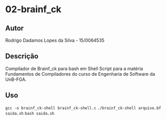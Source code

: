 # 02-brainf_ck

## Autor
Rodrigo Dadamos Lopes da Silva - 15/0064535

## Descrição
Compilador de Brainf_ck para bash em Shell Script para a matéria Fundamentos de Compiladores do curso de Engenharia de Software da UnB-FGA.

## Uso
``gcc -o brainf_ck-shell brainf_ck-shell.c``
``./brainf_ck-shell arquivo.bf saida.sh``
``bash saida.sh``
